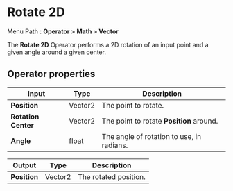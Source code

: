 # Rotate 2D

Menu Path : **Operator > Math > Vector**

The **Rotate 2D** Operator performs a 2D rotation of an input point and a given angle around a given center.

## Operator properties

| **Input**           | **Type** | **Description**                           |
| ------------------- | -------- | ----------------------------------------- |
| **Position**        | Vector2  | The point to rotate.                      |
| **Rotation Center** | Vector2  | The point to rotate **Position** around.  |
| **Angle**           | float    | The angle of rotation to use, in radians. |

| **Output**   | **Type** | **Description**       |
| ------------ | -------- | --------------------- |
| **Position** | Vector2  | The rotated position. |
